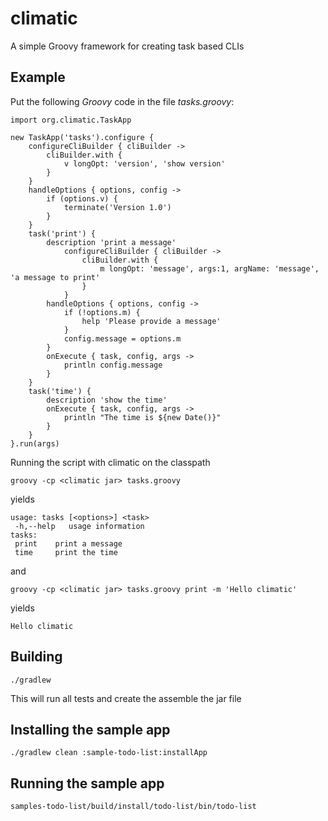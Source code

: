 climatic
========

A simple Groovy framework for creating task based CLIs

Example
-------

Put the following *Groovy* code in the file _tasks.groovy_:

    import org.climatic.TaskApp

    new TaskApp('tasks').configure {
        configureCliBuilder { cliBuilder ->
            cliBuilder.with {
                v longOpt: 'version', 'show version'
            }
        }
        handleOptions { options, config ->
            if (options.v) {
                terminate('Version 1.0')
            }
        }
        task('print') {
            description 'print a message'
                configureCliBuilder { cliBuilder ->
                    cliBuilder.with {
                        m longOpt: 'message', args:1, argName: 'message', 'a message to print'
                    }
                }
            handleOptions { options, config ->
                if (!options.m) {
                    help 'Please provide a message'
                }
                config.message = options.m
            }
            onExecute { task, config, args ->
                println config.message
            }
        }
        task('time') {
            description 'show the time'
            onExecute { task, config, args ->
                println "The time is ${new Date()}"
            }
        }
    }.run(args)


Running the script with climatic on the classpath

    groovy -cp <climatic jar> tasks.groovy

yields

    usage: tasks [<options>] <task>
     -h,--help   usage information
    tasks:
     print    print a message
     time     print the time

and

    groovy -cp <climatic jar> tasks.groovy print -m 'Hello climatic'

yields

    Hello climatic

Building
--------

    ./gradlew
This will run all tests and create the assemble the jar file

Installing the sample app
-------------------------

    ./gradlew clean :sample-todo-list:installApp

Running the sample app
----------------------

    samples-todo-list/build/install/todo-list/bin/todo-list
